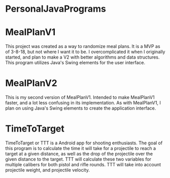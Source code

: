 # PersonalJavaPrograms

# MealPlanV1
This project was created as a way to randomize meal plans.
It is a MVP as of 3-8-18, but not where I want it to be. I overcomplicated it when
I originally started, and plan to make a V2 with better algorithms and data structures.
This program utilizes Java's Swing elements for the user interface.

# MealPlanV2
This is my second version of MealPlanV1. Intended to make MealPlanV1 faster, and a lot less confusing in its implementation. As with MealPlanV1, I plan on using Java's Swing elements to create the application interface.

# TimeToTarget
TimeToTarget or TTT is a Android app for shooting enthusiasts. The goal of this program is to calculate the time it will take for a projectile to reach a target at a given distance, as well as the drop of the projectile over the given distance to the target. TTT will calculate these two variables for multiple calibers for both pistol and rifle rounds. TTT will take into account projectile weight, and projectile velocity. 

